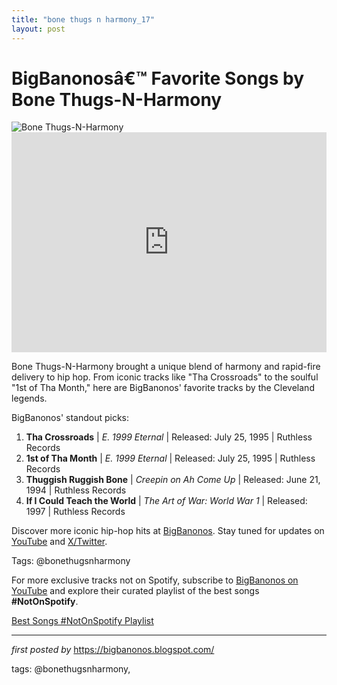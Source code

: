 ```yaml
---
title: "bone thugs n harmony_17"
layout: post
---
```

<!-- Title of the Post -->
<h1 >BigBanonosâ€™ Favorite Songs by Bone Thugs-N-Harmony</h1> <!-- Featured Image -->
<div > <img src="https://i.scdn.co/image/ab67616d0000b2730c078eab10f525a0bd0eb6b3" alt="Bone Thugs-N-Harmony">
</div> <!-- Spotify Embed -->
<div > <iframe src="https://open.spotify.com/embed/playlist/4QmBa06pKrsIbwOjD0RSM7?utm_source=generator" width="100%" height="352" frameBorder="0" allowfullscreen="" allow="autoplay; clipboard-write; encrypted-media; fullscreen; picture-in-picture" loading="lazy"></iframe>
</div> <!-- Introductory Text -->
<p >Bone Thugs-N-Harmony brought a unique blend of harmony and rapid-fire delivery to hip hop. From iconic tracks like "Tha Crossroads" to the soulful "1st of Tha Month," here are BigBanonos' favorite tracks by the Cleveland legends.</p> <!-- Song Highlights -->
<div > <p>BigBanonos' standout picks:</p> <ol> <li><strong>Tha Crossroads</strong> | <em>E. 1999 Eternal</em> | Released: July 25, 1995 | Ruthless Records</li> <li><strong>1st of Tha Month</strong> | <em>E. 1999 Eternal</em> | Released: July 25, 1995 | Ruthless Records</li> <li><strong>Thuggish Ruggish Bone</strong> | <em>Creepin on Ah Come Up</em> | Released: June 21, 1994 | Ruthless Records</li> <li><strong>If I Could Teach the World</strong> | <em>The Art of War: World War 1</em> | Released: 1997 | Ruthless Records</li> </ol>
</div> <!-- Footer Links -->
<div > <p>Discover more iconic hip-hop hits at <a href="https://bigbanonos.blogspot.com/" target="_blank">BigBanonos</a>. Stay tuned for updates on <a href="https://www.youtube.com/@BigBanonos" target="_blank">YouTube</a> and <a href="https://x.com/bigbanonos" target="_blank">X/Twitter</a>.</p>
</div> <!-- Tags -->
<p >Tags: @bonethugsnharmony</p>


<!--Subscribe and Playlist Links-->
<div>
    <p>For more exclusive tracks not on Spotify, subscribe to <a href="https://www.youtube.com/@BigBanonos" target="_blank">BigBanonos on YouTube</a> and explore their curated playlist of the best songs <strong>#NotOnSpotify</strong>.</p>
    <p><a href="https://www.youtube.com/playlist?list=PLtuNtuTatqI0kFahUCbtbfenC_ET5O_tr" target="_blank">Best Songs #NotOnSpotify Playlist<br /></a></p></div>

<hr />

<p><em>first posted by</em> <a href="https://bigbanonos.blogspot.com/" rel="noopener" target="_new">https://bigbanonos.blogspot.com/</a></p>

<p>tags: @bonethugsnharmony,</p>

